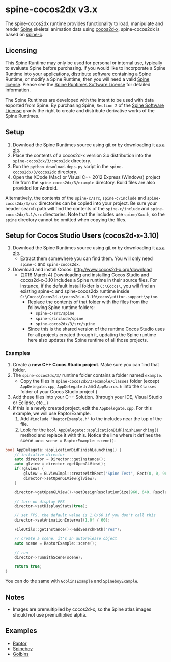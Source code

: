 # spine-cocos2dx v3.x

The spine-cocos2dx runtime provides functionality to load, manipulate and render [Spine](http://esotericsoftware.com) skeletal animation data using [cocos2d-x](http://www.cocos2d-x.org/). spine-cocos2dx is based on [spine-c](https://github.com/EsotericSoftware/spine-runtimes/tree/master/spine-c).

## Licensing

This Spine Runtime may only be used for personal or internal use, typically to evaluate Spine before purchasing. If you would like to incorporate a Spine Runtime into your applications, distribute software containing a Spine Runtime, or modify a Spine Runtime, then you will need a valid [Spine license](https://esotericsoftware.com/spine-purchase). Please see the [Spine Runtimes Software License](https://github.com/EsotericSoftware/spine-runtimes/blob/master/LICENSE) for detailed information.

The Spine Runtimes are developed with the intent to be used with data exported from Spine. By purchasing Spine, `Section 2` of the [Spine Software License](https://esotericsoftware.com/files/license.txt) grants the right to create and distribute derivative works of the Spine Runtimes.

## Setup

1. Download the Spine Runtimes source using [git](https://help.github.com/articles/set-up-git) or by downloading it [as a zip](https://github.com/EsotericSoftware/spine-runtimes/archive/master.zip).
1. Place the contents of a cocos2d-x version 3.x distribution into the `spine-cocos2dx/3/cocos2dx` directory.
1. Run the `python download-deps.py` script in the `spine-cocos2dx/3/cocos2dx` directory.
1. Open the XCode (Mac) or Visual C++ 2012 Express (Windows) project file from the `spine-cocos2dx/3/example` directory. Build files are also provided for Android.

Alternatively, the contents of the `spine-c/src`, `spine-c/include` and `spine-cocos2dx/3/src` directories can be copied into your project. Be sure your header search path will find the contents of the `spine-c/include` and `spine-cocos2dx/3.1/src` directories. Note that the includes use `spine/Xxx.h`, so the `spine` directory cannot be omitted when copying the files.

## Setup for Cocos Studio Users (cocos2d-x-3.10)
1. Download the Spine Runtimes source using [git](https://help.github.com/articles/set-up-git) or by downloading it [as a zip](https://github.com/EsotericSoftware/spine-runtimes/archive/master.zip).
	- Extract them somewhere you can find them. You will only need `spine-c` and `spine-cocos2dx`.
1. Download and install Cocos: http://www.cocos2d-x.org/download
	- (2016 March 4) Downloading and installing Cocos Studio and cocos2d-x-3.10 includes a Spine runtime in their source files. For instance, if the default install folder is `C:\Cocos\`, you will find an existing spine-c and spine-cocos2dx runtime inside `C:\Cocos\Cocos2d-x\cocos2d-x-3.10\cocos\editor-support\spine`.
		- Replace the contents of that folder with the files from the following Spine runtime folders:
			- `spine-c/src/spine`
			- `spine-c/include/spine`
			- `spine-cocos2dx/3/src/spine`
		- Since this is the shared version of the runtime Cocos Studio uses for all projects created through it, updating the Spine runtime here also updates the Spine runtime of all those projects.

### Examples
1. Create a **new C++ Cocos Studio project**. Make sure you can find that folder. 
1. The `spine-cocos2dx/3/` runtime folder contains a folder named `example`.
	- Copy the files in `spine-cocos2dx/3/example/Classes` folder (except `AppDelegate.cpp`, `AppDelegate.h` and `AppMacros.h` into the `Classes` folder of your Cocos Studio project.)
1. Add these files into your C++ Solution. (through your IDE, Visual Studio or Eclipse, etc...)
2. If this is a newly created project, edit the `AppDelegate.cpp`. For this example, we will use RaptorExample.
	1. Add `#include "RaptorExample.h"` to the includes near the top of the file.
	2. Look for the `bool AppDelegate::applicationDidFinishLaunching()` method and replace it with this. Notice the line where it defines the scene `auto scene = RaptorExample::scene()`:

```cpp
bool AppDelegate::applicationDidFinishLaunching() {
    // initialize director
    auto director = Director::getInstance();
    auto glview = director->getOpenGLView();
    if(!glview) {
        glview = GLViewImpl::createWithRect("Spine Test", Rect(0, 0, 960, 640));
        director->setOpenGLView(glview);
    }

    director->getOpenGLView()->setDesignResolutionSize(960, 640, ResolutionPolicy::SHOW_ALL);

    // turn on display FPS
    director->setDisplayStats(true);

    // set FPS. the default value is 1.0/60 if you don't call this
    director->setAnimationInterval(1.0f / 60);

    FileUtils::getInstance()->addSearchPath("res");

    // create a scene. it's an autorelease object    
    auto scene = RaptorExample::scene();

    // run
    director->runWithScene(scene);

    return true;
}
```

You can do the same with `GoblinsExample` and `SpineboyExample`.
	



## Notes

- Images are premultiplied by cocos2d-x, so the Spine atlas images should *not* use premultiplied alpha.

## Examples

- [Raptor](https://github.com/EsotericSoftware/spine-runtimes/blob/master/spine-cocos2dx/3/example/Classes/RaptorExample.cpp)
- [Spineboy](https://github.com/EsotericSoftware/spine-runtimes/blob/master/spine-cocos2dx/3/example/Classes/SpineboyExample.cpp)
- [Golbins](https://github.com/EsotericSoftware/spine-runtimes/blob/master/spine-cocos2dx/3/example/Classes/GoblinsExample.cpp)
